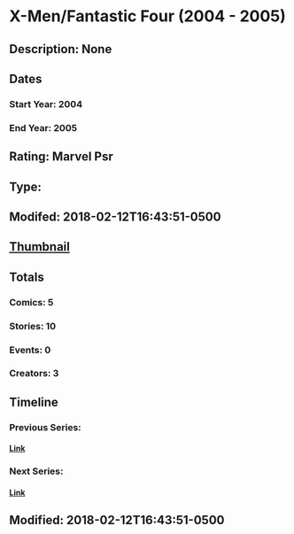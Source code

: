 # X-Men/Fantastic Four (2004 - 2005)
## Description: None
## Dates
### Start Year: 2004
### End Year: 2005
## Rating: Marvel Psr
## Type: 
## Modifed: 2018-02-12T16:43:51-0500
## [Thumbnail](http://i.annihil.us/u/prod/marvel/i/mg/8/e0/5a820a844d3da.jpg)
## Totals
### Comics: 5
### Stories: 10
### Events: 0
### Creators: 3
## Timeline
### Previous Series: 
#### [Link]()
### Next Series: 
#### [Link]()
## Modified: 2018-02-12T16:43:51-0500